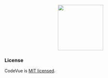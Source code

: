 <p align="center">
  <img width="150"src="https://fidelusperutravel.com/wp-content/uploads/2018/03/vuecode-01.png">
</p>

### License
CodeVue is [MIT licensed](./LICENSE).
